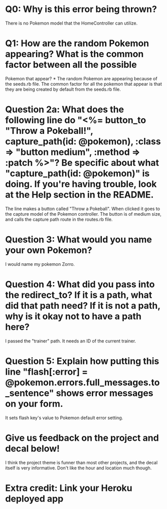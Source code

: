 # Q0: Why is this error being thrown?
There is no Pokemon model that the HomeController can utilize.

# Q1: How are the random Pokemon appearing? What is the common factor between all the possible 
Pokemon that appear? *
The random Pokemon are appearing because of the seeds.rb file. The common factor for all the pokemon that appear is that they are being created by default from the seeds.rb file.

# Question 2a: What does the following line do "<%= button_to "Throw a Pokeball!", capture_path(id: @pokemon), :class => "button medium", :method => :patch %>"? Be specific about what "capture_path(id: @pokemon)" is doing. If you're having trouble, look at the Help section in the README.
The line makes a button called "Throw a Pokeball". When clicked it goes to the capture model of the Pokemon controller. The button is of medium size, and calls the capture path route in the routes.rb file.

# Question 3: What would you name your own Pokemon?
I would name my pokemon Zorro. 

# Question 4: What did you pass into the redirect_to? If it is a path, what did that path need? If it is not a path, why is it okay not to have a path here?
I passed the "trainer" path. It needs an ID of the current trainer.

# Question 5: Explain how putting this line "flash[:error] = @pokemon.errors.full_messages.to_sentence" shows error messages on your form.
It sets flash key's value to Pokemon default error setting.

# Give us feedback on the project and decal below!
I think the project theme is funner than most other projects, and the decal itself is very informative. Don't like the hour and location much though.

# Extra credit: Link your Heroku deployed app
